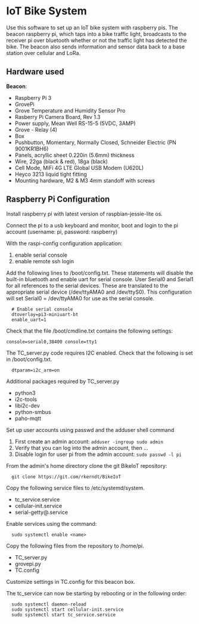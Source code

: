 # IoT Bike System
Use this software to set up an IoT bike system with raspberry pis. The beacon raspberry pi, which taps into a bike traffic light, broadcasts to the receiver pi over bluetooth whether or not the traffic light has detected the bike. The beacon also sends information and sensor data back to a base station over cellular and LoRa.

Hardware used
------------

**Beacon**:
- Raspberry Pi 3
- GrovePi
- Grove Temperature and Humidity Sensor Pro
- Rasberry Pi Camera Board, Rev 1.3
- Power supply, Mean Well RS-15-5 (5VDC, 3AMP)
- Grove - Relay (4)
- Box
- Pushbutton, Momentary, Normally Closed, Schneider Electric (PN 9001KR1BH6)
- Panels, acryllic sheet 0.220in (5.6mm) thickness
- Wire, 22ga (black & red), 18ga (black)
- Cell Mode, MiFi 4G LTE Global USB Modem (U620L)
- Heyco 3213 liquid tight fitting
- Mounting hardware, M2 & M3 4mm standoff with screws

**Raspberry Pi Configuration**
-----
Install raspberry pi with latest version of raspbian-jessie-lite os.

Connect the pi to a usb keyboard and monitor, boot and login to the pi account (username: pi, password: raspberry)

With the raspi-config configuration application:
  1. enable serial console
  2. enable remote ssh login

Add the following lines to /boot/config.txt. These statements will disable the built-in bluetooth and enable uart for serial console. User Serial0 and Serial1 for all references to the serial devices. These are translated to the appropriate serial device (/dev/ttyAMA0 and /dev/ttyS0). This configuration will set Serial0 = /dev/ttyAMA0 for use as the serial console.
```
  # Enable serial console
  dtoverlay=pi3-miniuart-bt
  enable_uart=1
```
Check that the file /boot/cmdline.txt contains the following settings:
  ```
  console=serial0,38400 console=tty1
  ```
  
The TC_server.py code requires I2C enabled. Check that the following is set in /boot/config.txt.
```
  dtparam=i2c_arm=on
```
Additional packages required by TC_server.py
  - python3
  - i2c-tools
  - libi2c-dev
  - python-smbus
  - paho-mqtt
  
Set up user accounts using passwd and the adduser shell command
  1. First create an admin account:
    ```
    adduser -ingroup sudo admin
    ```
  2. Verify that you can log into the admin account, then ...
  3. Disable login for user pi from the admin account:
    ```
    sudo passwd -l pi
    ```
  
From the admin's home directory clone the git BikeIoT repository:
```
  git clone https://git.com/rkerndt/BikeIoT
```

Copy the following service files to /etc/systemd/system.
  - tc_service.service
  - cellular-init.service
  - serial-getty@.service
  
Enable services using the command:
```
  sudo systemctl enable <name>
```
  
Copy the following files from the repository to /home/pi.
  - TC_server.py
  - grovepi.py
  - TC.config
  
Customize settings in TC.config for this beacon box.

The tc_service can now be starting by rebooting or in the following order:
```
  sudo systemctl daemon-reload
  sudo systemctl start cellular-init.service
  sudo systemctl start tc_service.service
```
  
